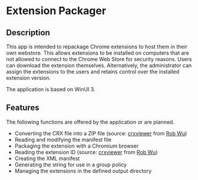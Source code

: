 # Extension Packager

## Description
This app is intended to repackage Chrome extensions to host them in their own webstore. This allows extensions to be installed on computers that are not allowed to connect to the Chrome Web Store for security reasons. Users can download the extension themselves. Alternatively, the administrator can assign the extensions to the users and retains control over the installed extension version.

The application is based on WinUI 3.

## Features
The following functions are offered by the application or are planned.
  - Converting the CRX file into a ZIP file (source: [crxviewer](https://github.com/Rob--W/crxviewer) from [Rob Wu](https://github.com/Rob--W))
  - Reading and modifying the manifest file
  - Packaging the extension with a Chromium browser
  - Reading the extension ID (source: [crxviewer](https://github.com/Rob--W/crxviewer) from [Rob Wu](https://github.com/Rob--W))
  - Creating the XML manifest
  - Generating the string for use in a group policy
  - Managing the extensions in the defined output directory
